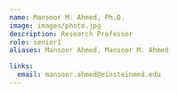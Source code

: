 ```yaml
---
name: Mansoor M. Ahmed, Ph.D.
image: images/photo.jpg
description: Research Professor
role: senior1
aliases: Mansoor Ahmed, Mansoor M. Ahmed

links:
  email: mansoor.ahmed@einsteinmed.edu
---
```



